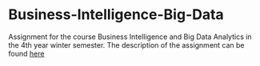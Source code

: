 # Business-Intelligence-Big-Data
Assignment for the course Business Intelligence and Big Data Analytics in the 4th year winter semester. The description of the assignment can be found [here](https://github.com/stef4k/Business-Intelligence-Big-Data/blob/main/Assignment%20Description.pdf)
